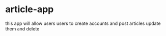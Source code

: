 # article-app
this app will allow users users to create accounts and post articles update them and delete 
